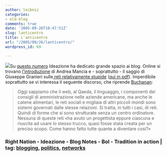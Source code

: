 ```yaml
---
author: leibniz
categories:
- old-blog
comments: true
date: '2005-09-26T10:47:51Z'
slug: lanticentro
title: L'anticentro
url: "/2005/09/26/lanticentro/"
wordpress_id: 69

---
```

![](https://www.traditioninaction.org/movies/movieimages/007_j_architect.jpg)Su [questo numero](https://ideazione.blogspot.com/2005/09/ideazione-blog-in-copertina.html) Ideazione ha dedicato grande spazio ai blog. Online si trovano [l'introduzione](https://www.ideazione.com/quotidiano/6.altro/2005/2005-09-22_rivista_mancia.htm) di Andrea Mancia e - soprattutto - il saggio di Giuseppe Granieri sulle[ reti relativamente stupide](https://www.bookcafe.net/blog/blog.cfm?id=352) ([qui in pdf](https://www.bookcafe.net/blog/relativamentestupido.pdf)). Imperdibile soprattutto se vi interessa il seguente discorso, che riprende [Buchanan](https://www.ita-bol.com/bol/main.jsp?action=bolscheda&ean=978880453333):  



> Oggi
sappiamo che il web, al Qaeda, il linguaggio, i componenti dei consigli
di amministrazione nelle aziende americane, ma anche le catene
alimentari, le reti sociali e migliaia di altri piccoli mondi sono
sistemi governati dalle stesse relazioni. Si tratta, in tutti i casi,
di reti. Quindi di forme che si sono strutturate senza un centro
ordinatore. Nessuna di queste reti «ha avuto un progettista eppure
ciascuna e riuscita ad usare lo stesso trucco, quasi fosse stata creata
per un preciso scopo. Come hanno fatto tutte quante a diventare cosi?»   



### Right Nation - Ideazione - Blog Notes - Bol - Tradition in action |  tag: [blogging](https://www.technorati.com/tags/blogging), [politics](https://www.technorati.com/tags/politics), [networks](https://www.technorati.com/tags/networks)

